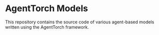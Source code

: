 # AgentTorch Models

This repository contains the source code of various agent-based models
written using the AgentTorch framework.
